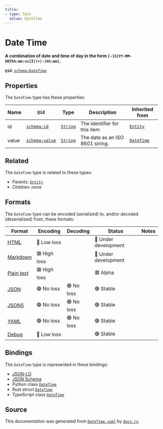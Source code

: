 ```yaml
---
title:
- type: Text
  value: DateTime
---
```


# Date Time

**A combination of date and time of day in the form `[-]CCYY-MM-DDThh:mm:ss[Z|(+|-)hh:mm]`.**

**`@id`**: [`schema:DateTime`](https://schema.org/DateTime)

## Properties

The `DateTime` type has these properties:

| Name  | `@id`                                      | Type                                                               | Description                     | Inherited from                                                          |
| ----- | ------------------------------------------ | ------------------------------------------------------------------ | ------------------------------- | ----------------------------------------------------------------------- |
| id    | [`schema:id`](https://schema.org/id)       | [`String`](https://stencila.dev/docs/reference/schema/data/string) | The identifier for this item    | [`Entity`](https://stencila.dev/docs/reference/schema/other/entity)     |
| value | [`schema:value`](https://schema.org/value) | [`String`](https://stencila.dev/docs/reference/schema/data/string) | The date as an ISO 8601 string. | [`DateTime`](https://stencila.dev/docs/reference/schema/data/date-time) |

## Related

The `DateTime` type is related to these types:

- Parents: [`Entity`](https://stencila.dev/docs/reference/schema/other/entity)
- Children: none

## Formats

The `DateTime` type can be encoded (serialized) to, and/or decoded (deserialized) from, these formats:

| Format                                                           | Encoding       | Decoding     | Status                 | Notes |
| ---------------------------------------------------------------- | -------------- | ------------ | ---------------------- | ----- |
| [HTML](https://stencila.dev/docs/reference/formats/{name})       | 🔷 Low loss     |              | 🚧 Under development    |       |
| [Markdown](https://stencila.dev/docs/reference/formats/{name})   | 🟥 High loss    |              | 🚧 Under development    |       |
| [Plain text](https://stencila.dev/docs/reference/formats/{name}) | 🟥 High loss    |              | 🟥 Alpha                |       |
| [JSON](https://stencila.dev/docs/reference/formats/{name})       | 🟢 No loss      | 🟢 No loss    | 🟢 Stable               |       |
| [JSON5](https://stencila.dev/docs/reference/formats/{name})      | 🟢 No loss      | 🟢 No loss    | 🟢 Stable               |       |
| [YAML](https://stencila.dev/docs/reference/formats/{name})       | 🟢 No loss      | 🟢 No loss    | 🟢 Stable               |       |
| [Debug](https://stencila.dev/docs/reference/formats/{name})      | 🔷 Low loss     |              | 🟢 Stable               |       |

## Bindings

The `DateTime` type is represented in these bindings:

- [JSON-LD](https://stencila.dev/DateTime.jsonld)
- [JSON Schema](https://stencila.dev/DateTime.schema.json)
- Python class [`DateTime`](https://github.com/stencila/stencila/blob/main/python/stencila/types/date_time.py)
- Rust struct [`DateTime`](https://github.com/stencila/stencila/blob/main/rust/schema/src/types/date_time.rs)
- TypeScript class [`DateTime`](https://github.com/stencila/stencila/blob/main/typescript/src/types/DateTime.ts)

## Source

This documentation was generated from [`DateTime.yaml`](https://github.com/stencila/stencila/blob/main/schema/DateTime.yaml) by [`docs.rs`](https://github.com/stencila/stencila/blob/main/rust/schema-gen/src/docs.rs).